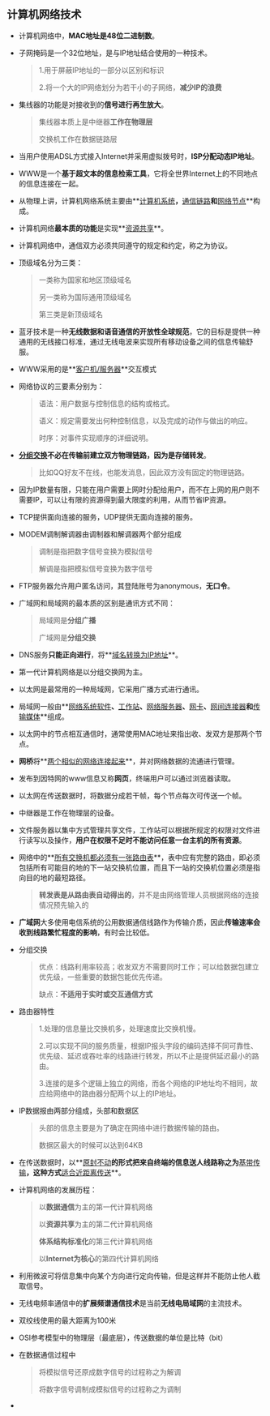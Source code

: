 ## 计算机网络技术

- 计算机网络中，**MAC地址是48位二进制数**。

- 子网掩码是一个32位地址，是与IP地址结合使用的一种技术。

  > 1.用于屏蔽IP地址的一部分以区别和标识
  >
  > 2.将一个大的IP网络划分为若干小的子网络，**减少IP的浪费**

- 集线器的功能是对接收到的**信号进行再生放大**。

  > 集线器本质上是中继器**工作在物理层**
  >
  > 交换机工作在数据链路层

- 当用户使用ADSL方式接入Internet并采用虚拟拨号时，**ISP分配动态IP地址**。

- WWW是一个**基于超文本的信息检索工具**，它将全世界Internet上的不同地点的信息连接在一起。

- 从物理上讲，计算机网络系统主要由**<u>计算机系统</u>**，**<u>通信链路</u>**和**<u>网络节点</u>**构成。

- 计算机网络**最本质的功能**是实现**<u>资源共享</u>**。

- 计算机网络中，通信双方必须共同遵守的规定和约定，称之为协议。

- 顶级域名分为三类：

  > 一类称为国家和地区顶级域名
  >
  > 另一类称为国际通用顶级域名
  >
  > 第三类是新顶级域名

- 蓝牙技术是一种**无线数据和语音通信的开放性全球规范**，它的目标是提供一种通用的无线接口标准，通过无线电波来实现所有移动设备之间的信息传输舒服。

- WWW采用的是**<u>客户机/服务器</u>**交互模式

- 网络协议的三要素分别为：

  > 语法：用户数据与控制信息的结构或格式。
  >
  > 语义：规定需要发出何种控制信息，以及完成的动作与做出的响应。
  >
  > 时序：对事件实现顺序的详细说明。

- **<u>分组交换</u>**不必在传输前建立双方物理链路，因为是**存储转发**。

  > 比如QQ好友不在线，也能发消息，因此双方没有固定的物理链路。

- 因为IP数量有限，只能在用户需要上网时分配给用户，而不在上网的用户则不需要IP，可以让有限的资源得到最大限度的利用，从而节省IP资源。

- TCP提供面向连接的服务，UDP提供无面向连接的服务。

- MODEM调制解调器由调制器和解调器两个部分组成

  > 调制是指把数字信号变换为模拟信号
  >
  > 解调是指把模拟信号变换为数字信号

- FTP服务器允许用户匿名访问，其登陆账号为anonymous，**无口令**。

- 广域网和局域网的最本质的区别是通讯方式不同：

  > 局域网是**分组广播**
  >
  > 广域网是**分组交换**

- DNS服务**只能正向进行**，将**<u>域名转换为IP地址</u>**。

- 第一代计算机网络是以分组交换网为主。

- 以太网是最常用的一种局域网，它采用广播方式进行通讯。

- 局域网一般由**<u>网络系统软件</u>**、**<u>工作站</u>**、**<u>网络服务器</u>**、**<u>网卡</u>**、**<u>网间连接器</u>**和**<u>传输媒体</u>**组成。

- 以太网中的节点相互通信时，通常使用MAC地址来指出收、发双方是那两个节点。

- **网桥**将**<u>两个相似的网络连接起来</u>**，并对网络数据的流通进行管理。

- 发布到因特网的www信息又称**网页**，终端用户可以通过浏览器读取。

- 以太网在传送数据时，将数据分成若干帧，每个节点每次可传送一个帧。

- 中继器是工作在物理层的设备。

- 文件服务器以集中方式管理共享文件，工作站可以根据所规定的权限对文件进行读写以及操作，**用户在权限不足时不能访问任意一台主机的所有资源**。

- 网络中的**<u>所有交换机都必须有一张路由表</u>**，表中应有完整的路由，即必须包括所有可能目的地的下一站交换机位置，而且下一站的交换机位置必须是指向目的地的最短路径。

  > **转发表是从路由表自动得出的**，并不是由网络管理人员根据网络的连接情况预先输入的

- **广域网**大多使用电信系统的公用数据通信线路作为传输介质，因此**传输速率会收到线路繁忙程度的影响**，有时会比较低。

- 分组交换

  > 优点：线路利用率较高；收发双方不需要同时工作；可以给数据包建立优先级，一些重要的数据包能优先传递。
  >
  > 缺点：**不适用于实时或交互通信方式**

- 路由器特性

  > 1.处理的信息量比交换机多，处理速度比交换机慢。
  >
  > 2.可以实现不同的服务质量，根据IP报头字段的编码选择不同可靠性、优先级、延迟或吞吐率的线路进行转发，所以不止是提供延迟最小的路由。
  >
  > 3.连接的是多个逻辑上独立的网络，而各个网络的IP地址均不相同，故应给网络中的路由器分配两个以上的IP地址。

- IP数据报由两部分组成，头部和数据区

  > 头部的信息主要是为了确定在网络中进行数据传输的路由。
  >
  > 数据区最大的时候可以达到64KB

- 在传送数据时，以**<u>原封不动</u>**的形式把来自终端的信息送人线路称之为**<u>基带传输</u>**，这种方式**<u>适合近距离传送</u>**。
  
- 计算机网络的发展历程：
  
  > 以**数据通信**为主的第一代计算机网络
  >
  > 以**资源共享**为主的第二代计算机网络
  >
  > **体系结构标准化**的第三代计算机网络
  >
  > 以**Internet为核心**的第四代计算机网络
  
- 利用微波可将信息集中向某个方向进行定向传输，但是这样并不能防止他人截取信号。

- 无线电频率通信中的**扩展频谱通信技术**是当前**无线电局域网**的主流技术。

- 双绞线使用的最大距离为100米

- OSI参考模型中的物理层（最底层），传送数据的单位是比特（bit）

- 在数据通信过程中

  > 将模拟信号还原成数字信号的过程称之为解调
  >
  > 将数字信号调制成模拟信号的过程称之为调制

- 



